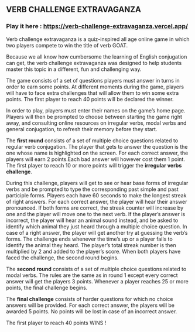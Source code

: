 ## VERB CHALLENGE EXTRAVAGANZA

### **Play it here : https://verb-challenge-extravaganza.vercel.app/**

Verb challenge extravaganza is a quiz-inspired all age online game in which two players compete to win the title of verb GOAT. 

Because we all know how cumbersome the learning of English conjugation can get, the verb challenge extravaganza was designed to help students master this topic in a different, fun and challenging way.

The game consists of a set of questions players must answer in turns in order to earn some points. At different moments during the game, players will have to face extra challenges that will allow them to win some extra points. The first player to reach 40 points will be declared the winner.

In order to play, players must enter their names on the game’s home page. Players will then be prompted to choose between starting the game right away, and consulting online resources on irregular verbs, modal verbs and general conjugation, to refresh their memory before they start.

The **first round** consists of a set of multiple choice questions related to regular verb conjugation. The player that gets to answer the question is the one whose name is highlighted on the screen. For each correct answer, the players will earn 2 points.Each bad answer will however cost them 1 point. The first player to reach 10 or more points will trigger the **irregular verbs challenge**. 

During this challenge, players will get to see or hear base forms of irregular verbs and be prompted to type the corresponding past simple and past participle forms. Players each have 60 seconds to make the longest streak of right answers. For each correct answer, the player will hear their answer pronounced. If both forms are correct, the streak counter will increase by one and the player will move one to the next verb. If the player’s answer is incorrect, the player will hear an animal sound instead, and be asked to identify which animal they just heard through a multiple choice question. In case of a right answer, the player will get another try at guessing the verb’s forms. The challenge ends whenever the time’s up or a player fails to identify the animal they heard. The player’s total streak number is then multiplied by 2 and added to the player’s score. When both players have faced the challenge, the second round begins.

The **second round** consists of a set of multiple choice questions related to modal verbs. The rules are the same as in round 1 except every correct answer will get the players 3 points. Whenever a player reaches 25 or more points, the final challenge begins.

The **final challenge** consists of harder questions for which no choice answers will be provided. For each correct answer, the players will be awarded 5 points. No points will be lost in case of an incorrect answer.

The first player to reach 40 points WINS !
